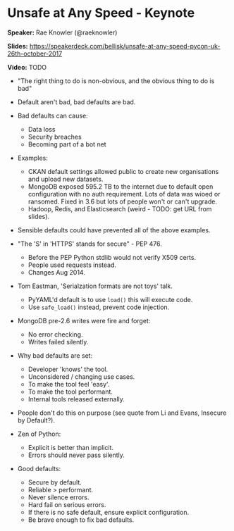 # Unsafe at Any Speed - Keynote

**Speaker:** Rae Knowler (@raeknowler)

**Slides:** https://speakerdeck.com/bellisk/unsafe-at-any-speed-pycon-uk-26th-october-2017

**Video:** TODO


- "The right thing to do is non-obvious, and the obvious thing to do is bad"

- Default aren't bad, bad defaults are bad.

- Bad defaults can cause:
  - Data loss
  - Security breaches
  - Becoming part of a bot net
  
- Examples:
  - CKAN default settings allowed public to create new organisations and upload
    new datasets.
  - MongoDB exposed 595.2 TB to the internet due to default open configuration
    with no auth requirement. Lots of data was wioed or ransomed. Fixed in 3.6
    but lots of people won't or can't upgrade.
  - Hadoop, Redis, and Elasticsearch (weird - TODO: get URL from slides).

- Sensible defaults could have prevented all of the above examples.

- "The 'S' in 'HTTPS' stands for secure" - PEP 476.
  - Before the PEP Python stdlib would not verify X509 certs.
  - People used requests instead.
  - Changes Aug 2014.

- Tom Eastman, 'Serialzation formats are not toys' talk.
  - PyYAML'd default is to use `load()` this will execute code.
  - Use `safe_load()` instead, prevent code injection.
  
- MongoDB pre-2.6 writes were fire and forget:
  - No error checking.
  - Writes failed silently.
  
- Why bad defaults are set:
  - Developer 'knows' the tool.
  - Unconsidered / changing use cases.
  - To make the tool feel 'easy'.
  - To make the tool performant.
  - Internal tools released externally.

- People don't do this on purpose (see quote from Li and Evans, Insecure by Default?).

- Zen of Python:
  - Explicit is better than implicit.
  - Errors should never pass silently.
  
- Good defaults:
  - Secure by default.
  - Reliable > performant.
  - Never silence errors.
  - Hard fail on serious errors.
  - If there is no safe default, ensure explicit configuration.
  - Be brave enough to fix bad defaults.
